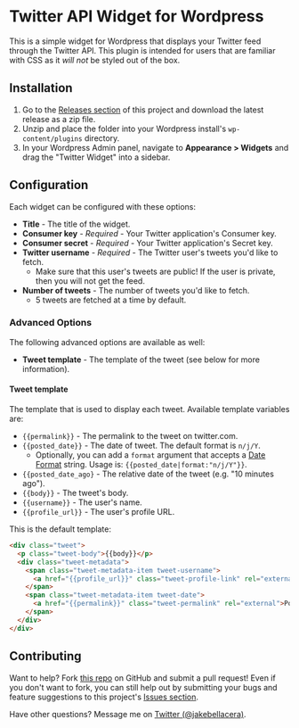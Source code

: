 # Twitter API Widget for Wordpress

This is a simple widget for Wordpress that displays your Twitter feed through the Twitter API. This plugin is intended for users that are familiar with CSS as it _will not_ be styled out of the box.

## Installation

1. Go to the [Releases section][repo-releases] of this project and download the latest release as a zip file.
2. Unzip and place the folder into your Wordpress install's `wp-content/plugins` directory.
3. In your Wordpress Admin panel, navigate to **Appearance > Widgets** and drag the "Twitter Widget" into a sidebar.

## Configuration

Each widget can be configured with these options:

* **Title** - The title of the widget.
* **Consumer key** - _Required_ - Your Twitter application's Consumer key.
* **Consumer secret** - _Required_ - Your Twitter application's Secret key.
* **Twitter username** - _Required_ - The Twitter user's tweets you'd like to fetch.
    * Make sure that this user's tweets are public! If the user is private, then you will not get the feed.
* **Number of tweets** - The number of tweets you'd like to fetch.
    * 5 tweets are fetched at a time by default.

### Advanced Options

The following advanced options are available as well:

* **Tweet template** - The template of the tweet (see below for more information).

#### Tweet template

The template that is used to display each tweet. Available template variables are:

* `{{permalink}}` - The permalink to the tweet on twitter.com.
* `{{posted_date}}` - The date of tweet. The default format is `n/j/Y`.
    * Optionally, you can add a `format` argument that accepts a [Date Format][php-doc-date-format] string. Usage is: `{{posted_date|format:"n/j/Y"}}`.
* `{{posted_date_ago}` - The relative date of the tweet (e.g. "10 minutes ago").
* `{{body}}` - The tweet's body.
* `{{username}}` - The user's name.
* `{{profile_url}}` - The user's profile URL.

This is the default template:

```html
<div class="tweet">
  <p class="tweet-body">{{body}}</p>
  <div class="tweet-metadata">
    <span class="tweet-metadata-item tweet-username">
      <a href="{{profile_url}}" class="tweet-profile-link" rel="external">@{{username}}</a>
    </span>
    <span class="tweet-metadata-item tweet-date">
      <a href="{{permalink}}" class="tweet-permalink" rel="external">Posted on {{posted_date}}</a>
    </span>
  </div>
</div>
```

## Contributing

Want to help? Fork [this repo][repo-url] on GitHub and submit a pull request! Even if you don't want to fork, you can still help out by submitting your bugs and feature suggestions to this project's [Issues section][repo-issues].

Have other questions? Message me on [Twitter (@jakebellacera)][twitter-url].

[repo-url]: https://github.com/jakebellacera/wordpress-twitter-api-widget
[repo-releases]: https://github.com/jakebellacera/wordpress-twitter-api-widget/releases
[repo-issues]: https://github.com/jakebellacera/wordpress-twitter-api-widget/issues
[twitter-url]: https://twitter.com/jakebellacera
[php-doc-date-format]: http://php.net/manual/en/function.date.php
